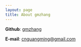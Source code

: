 ```yaml
---
layout: page
title: About gmzhang
---
```


**Github**: [gmzhang](https://github.com/gmzhang)

**E-mail**: cnguangming@gmail.com
